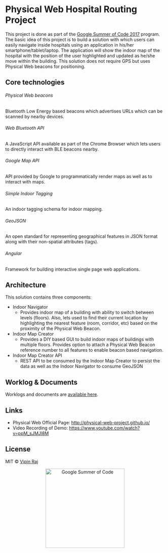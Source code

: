 # Physical Web Hospital Routing Project
This project is done as part of the [Google Summer of Code 2017](https://summerofcode.withgoogle.com/archive/2017/projects/4861610652860416/) program.
The basic idea of this project is to build a solution with which users can easily navigate inside hospitals using an application in his/her smartphone/tablet/laptop. The application will show the indoor map of the hospital with the position of the user highlighted and updated as he/she move within the building. This solution does not require GPS but uses Physical Web beacons for positioning.
## Core technologies
###### Physical Web beacons
Bluetooth Low Energy based beacons which advertises URLs which can be scanned by nearby devices.
###### Web Bluetooth API
A JavaScript API available as part of the Chrome Browser which lets users to directly interact with BLE beacons nearby.
###### Google Map API
API provided by Google to programmatically render maps as well as to interact with maps.
###### Simple Indoor Tagging
An indoor tagging schema for indoor mapping.
###### GeoJSON
An open standard for representing geographical features in JSON format along with their non-spatial attributes (tags).
###### Angular
Framework for building interactive single page web applications.
## Architecture
This solution contains three components:
- Indoor Navigator
    - Provides indoor map of a building with ability to switch between levels (floors). Also, lets used to find their current location by highlighting the nearest feature (room, corridor, etc) based on the proximity of the Physical Web Beacon.
- Indoor Map Creator
    - Provides a DIY based GUI to build indoor maps of buildings with multiple floors. Provides option to attach a Physical Web Beacon reference number to all features to enable beacon based navigation.
- Indoor Map Creator API
    - REST API to be consumed by the Indoor Map Creator to persist the data as well as the Indoor Navigator to consume GeoJSON

## Worklog & Documents
Worklogs and documents are [available here](https://drive.google.com/drive/folders/0BwUVWBhG_j8WT3RJc2VXMlZXRTg?usp=sharing).

## Links
- Physical Web Official Page: http://physical-web-project.github.io/
- Video Recording of Demo: https://www.youtube.com/watch?v=ppM_sJMJl8M

## License

MIT © [Vipin Raj](https://www.linkedin.com/in/vipin-raj-94422476/)

<p align="center">
  <img src="https://lh5.googleusercontent.com/_uwWzNbZjbpgSICWTqjo2Yn-b3lzj2y-Um8XbhXyhRAMecshGI0PnGK6N0fU2IDFTFvdg7d3kbKq-5CQKYgtpavztSCeC33QGvs2-AHM0csx5kc-RwleCIHysG47FfrH6uvDl82Z" width="250px" alt="Google Summer of Code" />
</p>
